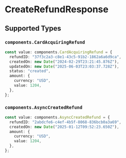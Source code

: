 # CreateRefundResponse


## Supported Types

### `components.CardAcquiringRefund`

```typescript
const value: components.CardAcquiringRefund = {
  refundID: "37f3c2a3-c8e1-43c5-91b2-1862a6a6d9ca",
  createdOn: new Date("2024-02-29T23:21:45.876Z"),
  updatedOn: new Date("2025-06-03T23:03:37.728Z"),
  status: "created",
  amount: {
    currency: "USD",
    value: 1204,
  },
};
```

### `components.AsyncCreatedRefund`

```typescript
const value: components.AsyncCreatedRefund = {
  refundID: "2abdcfe6-c4ef-4b5f-8068-836bcb0a3a69",
  createdOn: new Date("2025-01-12T09:52:23.650Z"),
  amount: {
    currency: "USD",
    value: 1204,
  },
};
```

